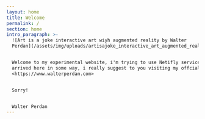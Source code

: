 ```yaml
---
layout: home
title: Welcome
permalink: /
section: home
intro_paragraph: >-
  ![Art is a joke interactive art wiyh augmented reality by Walter
  Perdan](/assets/img/uploads/artisajoke_interactive_art_augmented_reality_walter_perdan.jpg)


  Welcome to my experimental website, i'm trying to use Netifly services. If you
  arrived here in some way, i really suggest to you visiting my offcial website
  <https://www.walterperdan.com>


  Sorry!


  Walter Perdan
---
```


